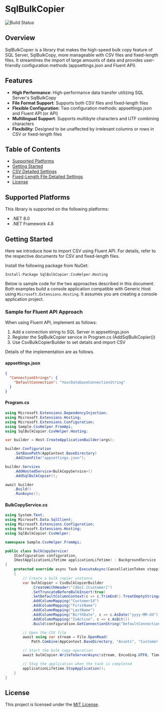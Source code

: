 # SqlBulkCopier

![Build Status](https://github.com/nuitsjp/SqlBulkCopier/actions/workflows/build.yml/badge.svg)

## Overview
SqlBulkCopier is a library that makes the high-speed bulk copy feature of SQL Server, SqlBulkCopy, more manageable with CSV files and fixed-length files. It streamlines the import of large amounts of data and provides user-friendly configuration methods (appsettings.json and Fluent API).

## Features
- **High Performance**: High-performance data transfer utilizing SQL Server's SqlBulkCopy
- **File Format Support**: Supports both CSV files and fixed-length files
- **Flexible Configuration**: Two configuration methods: appsettings.json and Fluent API (or API)
- **Multilingual Support**: Supports multibyte characters and UTF combining characters
- **Flexibility**: Designed to be unaffected by irrelevant columns or rows in CSV or fixed-length files

## Table of Contents
- [Supported Platforms](#supported-platforms)
- [Getting Started](#getting-started)
- [CSV Detailed Settings](doc/CSV.md)
- [Fixed-Length File Detailed Settings](doc/FixedLength.md)
- [License](#license)

## Supported Platforms

This library is supported on the following platforms:
- .NET 8.0
- .NET Framework 4.8

## Getting Started

Here we introduce how to import CSV using Fluent API. For details, refer to the respective documents for CSV and fixed-length files.

Install the following package from NuGet:

```
Install-Package SqlBulkCopier.CsvHelper.Hosting
```

Below is sample code for the two approaches described in this document. Both examples build a console application compatible with Generic Host using `Microsoft.Extensions.Hosting`. It assumes you are creating a console application project.

### Sample for Fluent API Approach

When using Fluent API, implement as follows:

1. Add a connection string to SQL Server in appsettings.json
2. Register the SqlBulkCopier service in Program.cs (AddSqlBulkCopier())
3. Use CsvBulkCopierBuilder to set details and import CSV

Details of the implementation are as follows.

#### appsettings.json

```json
{
  "ConnectionStrings": {
    "DefaultConnection": "YourDatabaseConnectionString"
  }
}
```

#### Program.cs

```csharp
using Microsoft.Extensions.DependencyInjection;
using Microsoft.Extensions.Hosting;
using Microsoft.Extensions.Configuration;
using Sample.CsvHelper.FromApi;
using SqlBulkCopier.CsvHelper.Hosting;

var builder = Host.CreateApplicationBuilder(args);

builder.Configuration
    .SetBasePath(AppContext.BaseDirectory)
    .AddJsonFile("appsettings.json");

builder.Services
    .AddHostedService<BulkCopyService>()
    .AddSqlBulkCopier();

await builder
    .Build()
    .RunAsync();
```

#### BulkCopyService.cs

```csharp
using System.Text;
using Microsoft.Data.SqlClient;
using Microsoft.Extensions.Configuration;
using Microsoft.Extensions.Hosting;
using SqlBulkCopier.CsvHelper;

namespace Sample.CsvHelper.FromApi;

public class BulkCopyService(
    IConfiguration configuration,
    IHostApplicationLifetime applicationLifetime) : BackgroundService
{
    protected override async Task ExecuteAsync(CancellationToken stoppingToken)
    {
        // Create a bulk copier instance
        var bulkCopier = CsvBulkCopierBuilder
            .CreateWithHeader("[dbo].[Customer]")
            .SetTruncateBeforeBulkInsert(true)
            .SetDefaultColumnContext(c => c.TrimEnd().TreatEmptyStringAsNull())
            .AddColumnMapping("CustomerId")
            .AddColumnMapping("FirstName")
            .AddColumnMapping("LastName")
            .AddColumnMapping("BirthDate", c => c.AsDate("yyyy-MM-dd"))
            .AddColumnMapping("IsActive", c => c.AsBit())
            .Build(configuration.GetConnectionString("DefaultConnection")!);

        // Open the CSV file
        await using var stream = File.OpenRead(
            Path.Combine(AppContext.BaseDirectory, "Assets", "Customer.csv"));

        // Start the bulk copy operation
        await bulkCopier.WriteToServerAsync(stream, Encoding.UTF8, TimeSpan.FromMinutes(30));

        // Stop the application when the task is completed
        applicationLifetime.StopApplication();
    }
}
```

## License
This project is licensed under the [MIT License](LICENSE).
